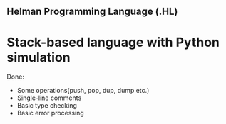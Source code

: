 ## Helman Programming Language (.HL)

# Stack-based language with Python simulation

Done:
- Some operations(push, pop, dup, dump etc.)
- Single-line comments
- Basic type checking
- Basic error processing
